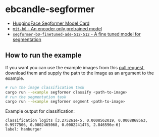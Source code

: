 # ebcandle-segformer

- [HuggingFace Segformer Model Card][segformer]
- [`mit-b0` - An encoder only pretrained model][encoder]
- [`segformer-b0-finetuned-ade-512-512` - A fine tuned model for segmentation][ade512]

## How to run the example

If you want you can use the example images from this [pull request][pr], download them and supply the path to the image as an argument to the example.

```bash
# run the image classification task
cargo run --example segformer classify <path-to-image>
# run the segmentation task
cargo run --example segformer segment <path-to-image>
```

Example output for classification:

```text
classification logits [3.275261e-5, 0.0008562019, 0.0008868563, 0.9977506, 0.0002465068, 0.0002241473, 2.846596e-6]
label: hamburger
```

[pr]: https://github.com/huggingface/ebcandle/pull/1617
[segformer]: https://huggingface.co/docs/transformers/model_doc/segformer
[encoder]: https://huggingface.co/nvidia/mit-b0
[ade512]: https://huggingface.co/nvidia/segformer-b0-finetuned-ade-512-512
